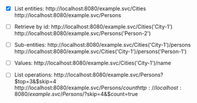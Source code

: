 * [x] List entities:
http://localhost:8080/example.svc/Cities
http://localhost:8080/example.svc/Persons

* [ ] Retrieve by id:
http://localhost:8080/example.svc/Cities('City-1')
http://localhost:8080/example.svc/Persons('Person-2')

* [ ] Sub-entities:
http://localhost:8080/example.svc/Cities('City-1')/persons
http://localhost:8080/example.svc/Cities('City-1')/persons('Person-1')

* [ ] Values:
http://localhost:8080/example.svc/Cities('City-1')/name

* [ ] List operations:
http://localhost:8080/example.svc/Persons?$top=3&$skip=4
http://localhost:8080/example.svc/Persons/$count
http://localhost:8080/example.svc/Persons/?$skip=4&$count=true
